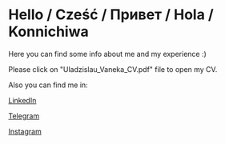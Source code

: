 # Hello / Cześć / Привет / Hola / Konnichiwa

Here you can find some info about me and my experience :)

Please click on "Uladzislau_Vaneka_CV.pdf" file to open my CV.

Also you can find me in:

<a href="https://www.linkedin.com/in/v4n3k4/">LinkedIn</a>

<a href="https://t.me/v4n3k4">Telegram</a>

<a href="https://www.instagram.com/v4n3k4/">Instagram</a>
